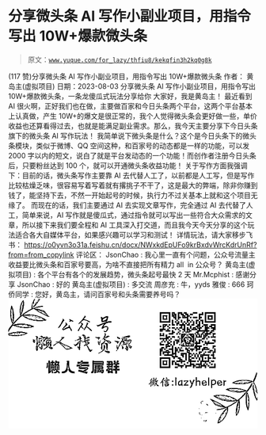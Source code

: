 # 分享微头条 AI 写作小副业项目，用指令写出 10W+爆款微头条

> 原文：[`www.yuque.com/for_lazy/thfiu8/kekqfin3h2kq0g8k`](https://www.yuque.com/for_lazy/thfiu8/kekqfin3h2kq0g8k)

<ne-h2 id="a348074f" data-lake-id="a348074f"><ne-heading-ext><ne-heading-anchor></ne-heading-anchor><ne-heading-fold></ne-heading-fold></ne-heading-ext><ne-heading-content><ne-text id="u68b4e527">(117 赞)分享微头条 AI 写作小副业项目，用指令写出 10W+爆款微头条</ne-text></ne-heading-content></ne-h2> <ne-p id="u136f6b84" data-lake-id="u136f6b84"><ne-text id="u5e82e236">作者： 黄岛主(虚拟项目)</ne-text></ne-p> <ne-p id="u440211d3" data-lake-id="u440211d3"><ne-text id="u740b1633">日期：2023-08-03</ne-text></ne-p> <ne-p id="u80fa567f" data-lake-id="u80fa567f"><ne-text id="u917a5961">分享微头条 AI 写作小副业项目，用指令写出 10W+爆款微头条，一条龙傻瓜式玩法分享给你</ne-text></ne-p> <ne-p id="u708534b8" data-lake-id="u708534b8"><ne-text id="u6c144370">大家好，我是黄岛主！</ne-text></ne-p> <ne-p id="ub3b4305e" data-lake-id="ub3b4305e"><ne-text id="u29b57d0d">最近看到 AI 很火啊，正好我们也在做，主要做百家和今日头条两个平台，这两个平台基本上认真做，产生 10W+的爆文是很正常的，我个人觉得微头条会更好做一些，单价收益也还算看得过去，也就是能满足副业需求。那么，我今天主要分享下今日头条旗下的微头条 AI 写作玩法！</ne-text></ne-p> <ne-p id="u8bd3fcdd" data-lake-id="u8bd3fcdd"><ne-text id="udd1e1df4">我简单说下微头条是什么？这个是今日头条下的微头条模块，类似于微博、QQ 空间这种，和百家号的动态都是一样的功能，可以发 2000 字以内的短文，说白了就是平台发动态的一个功能！而创作者注册今日头条后，只要粉丝达到 100 个，就可以开通微头条收益功能！</ne-text></ne-p> <ne-p id="u77f480b8" data-lake-id="u77f480b8"><ne-text id="u15ff8d4a">关于写作方面我强调下：目前的话，微头条写作主要靠 AI 去代替人工了，以前都是人工写，但是写作比较枯燥乏味，很容易写着写着就有撂挑子不干了，这是最大的弊端，除非你赚到钱了，能坚持下去，不然一开始起号的时候，执行力不过关基本上就和这个项目无缘了。</ne-text></ne-p> <ne-p id="u03c67640" data-lake-id="u03c67640"><ne-text id="u0fc4cd84">而现在的话，我们主要通过 AI 去实现文章写作，完全通过 AI 去代替了人工，简单来说，AI 写作就是傻瓜式，通过指令就可以写出一些符合大众需求的文章，所以接下来我们要全程和 AI 工具深入打交道，而且我今天今天分享的这个玩法适合各大自媒体平台，如果感兴趣可以学习和测试！</ne-text></ne-p> <ne-p id="u978a0735" data-lake-id="u978a0735"><ne-text id="u7ce3c0e7">详情玩法，请大家移步飞书：</ne-text> [<ne-text id="uebe26255">https://o0yvn3o31a.feishu.cn/docx/NWxkdEpUFo9krBxdvWrcKdrUnRf?from=from_copylink</ne-text>](https://o0yvn3o31a.feishu.cn/docx/NWxkdEpUFo9krBxdvWrcKdrUnRf?from=from_copylink)</ne-p> <ne-hole id="u2c89e999" data-lake-id="u2c89e999"><ne-card data-card-name="hr" data-card-type="block" id="sgu8t" data-event-boundary="card"><ne-p id="u698c30c7" data-lake-id="u698c30c7"><ne-text id="u424ac28f">评论区：</ne-text></ne-p> <ne-p id="u1f8fabeb" data-lake-id="u1f8fabeb"><ne-text id="u62147e9d">JsonChao : 我心里一直有个问题，公众号流量主收益要比微头条和百家号要高，为啥不直接把所有精力 all  in 公众号？</ne-text> <ne-text id="u2f9fc0d1">黄岛主(虚拟项目) : 各个平台有各个的发展趋势，微头条起号最快 2 天</ne-text> <ne-text id="u5b08359a">Mr.Mcphist : 感谢分享</ne-text> <ne-text id="u8a9762e0">JsonChao : 好的</ne-text> <ne-text id="u90246390">黄岛主(虚拟项目) : 多交流</ne-text> <ne-text id="ud6fb9863">周彦充 : 牛，yyds</ne-text> <ne-text id="u46747825">雅俊 : 666</ne-text> <ne-text id="uc480869b">珂侨同学 : 您好，黄岛主，请问百家号和头条需要养号吗？</ne-text></ne-p> <ne-p id="u6de57d00" data-lake-id="u6de57d00"><ne-card data-card-name="image" data-card-type="inline" id="Vb8Fg" data-event-boundary="card">![](img/894d30a529e7c37bcd3392323c99941c.png)  <ne-hole id="u0ac0cdad" data-lake-id="u0ac0cdad"><ne-card data-card-name="hr" data-card-type="block" id="PeQAl" data-event-boundary="card"></ne-card></ne-hole></ne-card></ne-p></ne-card></ne-hole>